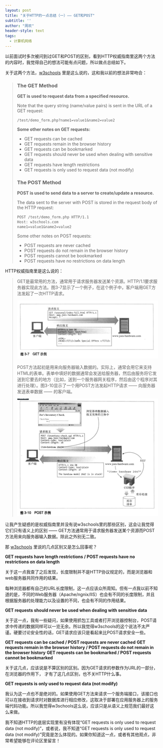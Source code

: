 ```yaml
---
layout: post
title: "关于HTTP的一点总结（一）—— GET和POST"
subtitle: ''
author: "周欢"
header-style: text
tags:
  - 计算机网络
---
```


以前面试时多次被问到过GET和POST的区别，看到HTTP权威指南里这两个方法的内容时，我觉得自己的想法可能有点问题，所以做点总结如下。

关于这两个方法，[w3schools](https://www.w3schools.com/tags/ref_httpmethods.asp) 里是这么说的，这和我以前的想法非常吻合：

> ### The GET Method
> **GET is used to request data from a specified resource.**
>
> Note that the query string (name/value pairs) is sent in the URL of a GET request:
> ```
> /test/demo_form.php?name1=value1&name2=value2
> ```
> **Some other notes on GET requests:**
> * GET requests can be cached
> * GET requests remain in the browser history
> * GET requests can be bookmarked
> * GET requests should never be used when dealing with sensitive data
> * GET requests have length restrictions
> * GET requests is only used to request data (not modify)
> ### The POST Method
> **POST is used to send data to a server to create/update a resource.**
>
> The data sent to the server with POST is stored in the request body of the HTTP request:
> ```
> POST /test/demo_form.php HTTP/1.1
> Host: w3schools.com
> name1=value1&name2=value2
> ```
> Some other notes on POST requests:
> * POST requests are never cached
> * POST requests do not remain in the browser history
> * POST requests cannot be bookmarked
> * POST requests have no restrictions on data length
>

HTTP权威指南里是这么说的：

> GET是最常用的方法，通常用于请求服务器发送某个资源。HTTP/1.1要求服务器实现此方法。图3-7显示了一个例子，在这个例子中，客户端用GET方法发起了一次HTTP请求。
>
> ![get-example](/img/article/get-example.png)
>
> POST方法起初是用来向服务器输入数据的。实际上，通常会用它来支持HTML的表单。表单中填好的数据通常会发送给服务器，然后由服务将它发送到它要去的地方（比如，送到一个服务器网关程序，然后由这个程序对其进行处理）。图3-10显示了一个用POST方法发起HTTP请求 —— 向服务器发送表单数据 —— 的客户端。
>
> ![post-example](/img/article/post-example.png)
>

让我产生疑惑的是权威指南里并没有说w3schools里的那些区别，这会让我觉得它们只有语义上的区别 —— GET方法通常用于请求服务器发送某个资源而POST方法用来向服务器输入数据。除此之外别无二致。

那 [w3schools](https://www.w3schools.com/tags/ref_httpmethods.asp) 里说的几点区别又是怎么回事呢？

**GET requests have length restrictions / POST requests have no restrictions on data length**

关于这一点我查了之后发现，长度限制并不是HTTP协议规定的，而是浏览器和web服务器共同作用的结果。

每种浏览器都有自己的URL长度限制，这一点应该众所周知。但有一点我以前不知道的是，不同的Web服务器（Apache/ngnix/IIS）也会有不同的长度限制，并且根据服务器的处理能力以及设置的不同，也会有不同的作用结果。

**GET requests should never be used when dealing with sensitive data**

关于这一点，我有一些疑问，如果使用抓包工具或者打开浏览器控制台，POST请求中传递的数据同样可以一览无余。所以我觉得w3schools的这个说法不太严谨。硬要讨论安全性的话，GET请求应该只是看起来比POST请求安全一些。

**GET requests can be cached / POST requests are never cached**
**GET requests remain in the browser history / POST requests do not remain in the browser history**
**GET requests can be bookmarked / POST requests cannot be bookmarked**

关于这几点，应该说是不算区别的区别。因为GET请求的参数作为URL的一部分，在浏览器的作用下， 才有了这几点区别，也不关HTTP什么事。

**GET requests is only used to request data (not modify)**

我认为这一点也不是绝对的。如果使用GET方法来请求一个服务端接口，该接口也可以在接收到请求时对数据库进行相应修改，这取决于部署在应用服务器上的服务端代码功能。所以我觉得w3schools这么说，应该只是从语义上规范我们最好这么来做。

我不知道HTTP的底层实现里有没有体现“GET requests is only used to request data (not modify)”，或者说，我不知道“GET requests is only used to request data (not modify)”究竟是怎么体现的。如果你知道这一点，或者有其他观点，非常希望能够在评论区里留言！
